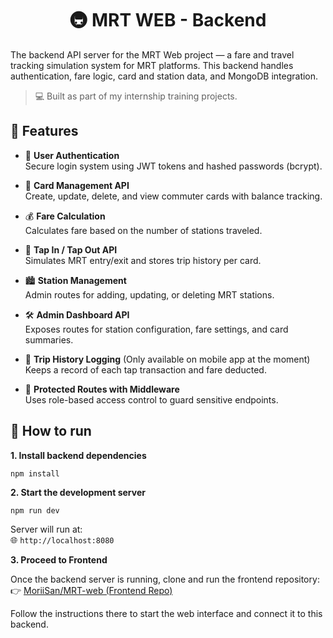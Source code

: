 <h1 align="center"><strong>🚇 MRT WEB - Backend</strong></h1>

The backend API server for the MRT Web project — a fare and travel tracking simulation system for MRT platforms. This backend handles authentication, fare logic, card and station data, and MongoDB integration.
> 💻 Built as part of my internship training projects.

## 🔧 Features

- 🔐 **User Authentication**  
  Secure login system using JWT tokens and hashed passwords (bcrypt).

- 🪪 **Card Management API**  
  Create, update, delete, and view commuter cards with balance tracking.

- 💰 **Fare Calculation**  
  Calculates fare based on the number of stations traveled.

- 🚉 **Tap In / Tap Out API**  
  Simulates MRT entry/exit and stores trip history per card.

- 🏙️ **Station Management**  
  Admin routes for adding, updating, or deleting MRT stations.

- 🛠️ **Admin Dashboard API**  
  Exposes routes for station configuration, fare settings, and card summaries.

- 🧾 **Trip History Logging** (Only available on mobile app at the moment)<br>
  Keeps a record of each tap transaction and fare deducted.

- 🔎 **Protected Routes with Middleware**  
  Uses role-based access control to guard sensitive endpoints.
  

## 🚀 How to run

**1. Install backend dependencies**

    npm install

**2. Start the development server**

    npm run dev

Server will run at:<br>
🌐 `http://localhost:8080`

**3. Proceed to Frontend**<br>

Once the backend server is running, clone and run the frontend repository:<br>
👉 [MoriiSan/MRT-web (Frontend Repo)](https://github.com/MoriiSan/mrt-web) <br>

Follow the instructions there to start the web interface and connect it to this backend.
